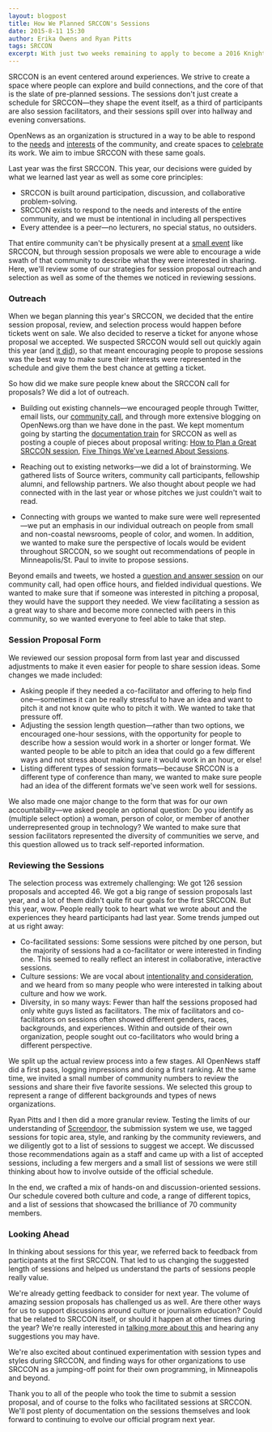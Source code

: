 ```yaml
---
layout: blogpost
title: How We Planned SRCCON's Sessions
date: 2015-8-11 15:30
author: Erika Owens and Ryan Pitts
tags: SRCCON
excerpt: With just two weeks remaining to apply to become a 2016 Knight-Mozilla Fellow, all of our current fellows write about why they chose to apply and what their fellowship year has been like. Read about their experiences and then apply to join next year's cohort!
---
```


SRCCON is an event centered around experiences. We strive to create a space where people can explore and build connections, and the core of that is the slate of pre-planned sessions. The sessions don't just create a schedule for SRCCON—they shape the event itself, as a third of participants are also session facilitators, and their sessions spill over into hallway and evening conversations.

OpenNews as an organization is structured in a way to be able to respond to the [needs](https://source.opennews.org/en-US/jobs/) and [interests](https://opennews.org/what/community/eventsupport/) of the community, and create spaces to [celebrate](https://source.opennews.org/) its work. We aim to imbue SRCCON with these same goals.

Last year was the first SRCCON. This year, our decisions were guided by what we learned last year as well as some core principles:

* SRCCON is built around participation, discussion, and collaborative problem-solving.
* SRCCON exists to respond to the needs and interests of the entire community, and we must be intentional in including all perspectives
* Every attendee is a peer—no lecturers, no special status, no outsiders.

That entire community can't be physically present at a [small event](http://srccon.org/tickets/) like SRCCON, but through session proposals we were able to encourage a wide swath of that community to describe what they were interested in sharing. Here, we'll review some of our strategies for session proposal outreach and selection as well as some of the themes we noticed in reviewing sessions.

### Outreach

When we began planning this year's SRCCON, we decided that the entire session proposal, review, and selection process would happen before tickets went on sale. We also decided to reserve a ticket for anyone whose proposal we accepted. We suspected SRCCON would sell out quickly again this year (and [it did](https://twitter.com/srccon/status/593479336281399296)), so that meant encouraging people to propose sessions was the best way to make sure their interests were represented in the schedule and give them the best chance at getting a ticket.

So how did we make sure people knew about the SRCCON call for proposals? We did a lot of outreach.

* Building out existing channels—we encouraged people through Twitter, email lists, our [community call](https://opennews.org/what/community/calls/), and through more extensive blogging on OpenNews.org than we have done in the past. We kept momentum going by starting the [documentation train](http://srccon.org/docs/) for SRCCON as well as posting a couple of pieces about proposal writing: [How to Plan a Great SRCCON session](https://opennews.org/blog/srccon-session-planning/), [Five Things We've Learned About Sessions](https://opennews.org/blog/srccon-top5/).

* Reaching out to existing networks—we did a lot of brainstorming. We gathered lists of Source writers, community call participants, fellowship alumni, and fellowship partners. We also thought about people we had connected with in the last year or whose pitches we just couldn't wait to read.

* Connecting with groups we wanted to make sure were well represented—we put an emphasis in our individual outreach on people from small and non-coastal newsrooms, people of color, and women. In addition, we wanted to make sure the perspective of locals would be evident throughout SRCCON, so we sought out recommendations of people in Minneapolis/St. Paul to invite to propose sessions.

Beyond emails and tweets, we hosted a [question and answer session](https://etherpad.mozilla.org/opennews-SRCCON-2015-session-call) on our community call, had open office hours, and fielded individual questions. We wanted to make sure that if someone was interested in pitching a proposal, they would have the support they needed. We view facilitating a session as a great way to share and become more connected with peers in this community, so we wanted everyone to feel able to take that step. 

### Session Proposal Form

We reviewed our session proposal form from last year and discussed adjustments to make it even easier for people to share session ideas. Some changes we made included:

* Asking people if they needed a co-facilitator and offering to help find one—sometimes it can be really stressful to have an idea and want to pitch it and not know quite who to pitch it with. We wanted to take that pressure off.
* Adjusting the session length question—rather than two options, we encouraged one-hour sessions, with the opportunity for people to describe how a session would work in a shorter or longer format. We wanted people to be able to pitch an idea that could go a few different ways and not stress about making sure it would work in an hour, or else!
* Listing different types of session formats—because SRCCON is a different type of conference than many, we wanted to make sure people had an idea of the different formats we've seen work well for sessions.

We also made one major change to the form that was for our own accountability—we asked people an optional question: Do you identify as (multiple select option) a woman, person of color, or member of another underrepresented group in technology? We wanted to make sure that session facilitators represented the diversity of communities we serve, and this question allowed us to track self-reported information.

### Reviewing the Sessions

The selection process was extremely challenging: We got 126 session proposals and accepted 46. We got a big range of session proposals last year, and a lot of them didn't quite fit our goals for the first SRCCON. But this year, wow. People really took to heart what we wrote about and the experiences they heard participants had last year. Some trends jumped out at us right away:

* Co-facilitated sessions: Some sessions were pitched by one person, but the majority of sessions had a co-facilitator or were interested in finding one. This seemed to really reflect an interest in collaborative, interactive sessions.
* Culture sessions: We are vocal about [intentionality and consideration](https://opennews.org/blog/srccon-human-stuff/), and we heard from so many people who were interested in talking about culture and how we work. 
* Diversity, in so many ways: Fewer than half the sessions proposed had only white guys listed as facilitators. The mix of facilitators and co-facilitators on sessions often showed different genders, races, backgrounds, and experiences. Within and outside of their own organization, people sought out co-facilitators who would bring a different perspective.

We split up the actual review process into a few stages. All OpenNews staff did a first pass, logging impressions and doing a first ranking. At the same time, we invited a small number of community numbers to review the sessions and share their five favorite sessions. We selected this group to represent a range of different backgrounds and types of news organizations. 

Ryan Pitts and I then did a more granular review. Testing the limits of our understanding of [Screendoor](http://www.dobt.co/screendoor/), the submission system we use, we tagged sessions for topic area, style, and ranking by the community reviewers, and we diligently got to a list of sessions to suggest we accept. We discussed those recommendations again as a staff and came up with a list of accepted sessions, including a few mergers and a small list of sessions we were still thinking about how to involve outside of the official schedule. 

In the end, we crafted a mix of hands-on and discussion-oriented sessions. Our schedule covered both culture and code, a range of different topics, and a list of sessions that showcased the brilliance of 70 community members.

### Looking Ahead

In thinking about sessions for this year, we referred back to feedback from participants at the first SRCCON. That led to us changing the suggested length of sessions and helped us understand the parts of sessions people really value. 

We're already getting feedback to consider for next year. The volume of amazing session proposals has challenged us as well. Are there other ways for us to support discussions around culture or journalism education? Could that be related to SRCCON itself, or should it happen at other times during the year? We're really interested in [talking more about this](mailto:srccon@opennews.org) and hearing any suggestions you may have. 

We're also excited about continued experimentation with session types and styles during SRCCON, and finding ways for other organizations to use SRCCON as a jumping-off point for their own programming, in Minneapolis and beyond. 

Thank you to all of the people who took the time to submit a session proposal, and of course to the folks who facilitated sessions at SRCCON. We'll post plenty of documentation on the sessions themselves and look forward to continuing to evolve our official program next year. 

